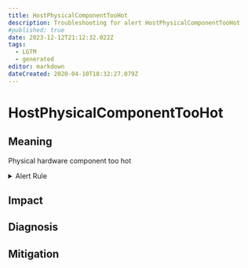 ```yaml
---
title: HostPhysicalComponentTooHot
description: Troubleshooting for alert HostPhysicalComponentTooHot
#published: true
date: 2023-12-12T21:12:32.022Z
tags: 
  - LGTM
  - generated
editor: markdown
dateCreated: 2020-04-10T18:32:27.079Z
---
```


# HostPhysicalComponentTooHot

## Meaning
[//]: # "Short paragraph that explains what the alert means"
Physical hardware component too hot

<details>
  <summary>Alert Rule</summary>

{{% rule "host-and-hardware/node-exporter.yml" "HostPhysicalComponentTooHot" %}}

{{% comment %}}

```yaml
alert: HostPhysicalComponentTooHot
expr: ((node_hwmon_temp_celsius * ignoring(label) group_left(instance, job, node, sensor) node_hwmon_sensor_label{label!="tctl"} > 75)) * on(instance) group_left (nodename) node_uname_info{nodename=~".+"}
for: 5m
labels:
    severity: warning
annotations:
    summary: Host physical component too hot (instance {{ $labels.instance }})
    description: |-
        Physical hardware component too hot
          VALUE = {{ $value }}
          LABELS = {{ $labels }}
    runbook: https://github.com/srerun/prometheus-alerts/blob/main/content/runbooks/node-exporter/HostPhysicalComponentTooHot.md

```

{{% /comment %}}

</details>


## Impact
[//]: # "What could / will happen if the alert is not addressed"



## Diagnosis
[//]: # "Steps to take to identify the cause of the problem"



## Mitigation
[//]: # "The steps necessary to resolve the alert"

